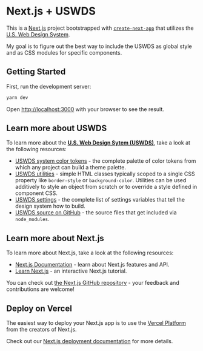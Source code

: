 # Next.js + USWDS

This is a [Next.js](https://nextjs.org/) project bootstrapped with [`create-next-app`](https://github.com/vercel/next.js/tree/canary/packages/create-next-app) that utilizes the [U.S. Web Design System](https://designsystem.digital.gov/).

My goal is to figure out the best way to include the USWDS as global style and as CSS modules for specific components.
## Getting Started

First, run the development server:

```bash
yarn dev
```

Open [http://localhost:3000](http://localhost:3000) with your browser to see the result.


## Learn more about USWDS

To learn more about the [**U.S. Web Design Sytem (USWDS)**](https://designsystem.digital.gov/), take a look at the following resources:

- [USWDS system color tokens](https://designsystem.digital.gov/design-tokens/color/system-tokens/) - the complete palette of color tokens from which any project can build a theme palette.
- [USWDS utilities](https://designsystem.digital.gov/utilities/) - simple HTML classes typically scoped to a single CSS property like `border-style` or `background-color`. Utilities can be used additively to style an object from scratch or to override a style defined in component CSS.
- [USWDS settings](https://designsystem.digital.gov/documentation/settings/) - the complete list of settings variables that tell the design system how to build.
- [USWDS source on GitHub](https://github.com/uswds/uswds) - the source files that get included via `node_modules`.


## Learn more about Next.js

To learn more about Next.js, take a look at the following resources:

- [Next.js Documentation](https://nextjs.org/docs) - learn about Next.js features and API.
- [Learn Next.js](https://nextjs.org/learn) - an interactive Next.js tutorial.

You can check out [the Next.js GitHub repository](https://github.com/vercel/next.js/) - your feedback and contributions are welcome!

## Deploy on Vercel

The easiest way to deploy your Next.js app is to use the [Vercel Platform](https://vercel.com/import?utm_medium=default-template&filter=next.js&utm_source=create-next-app&utm_campaign=create-next-app-readme) from the creators of Next.js.

Check out our [Next.js deployment documentation](https://nextjs.org/docs/deployment) for more details.
